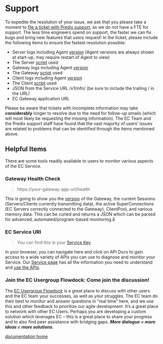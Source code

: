 # Support

To expedite the resolution of your issue, we ask that you please take a moment to [file a ticket with Predix support](https://www.predix.io/support/), as we do not have a FTE for support. The less time engineers spend on support, the faster we can fix bugs and bring new features that users request! In the ticket, please include the following items to ensure the fastest resolution possible:

- Server logs including Agent [version](./versions.md) (Agent versions are always shown at start-up, may require restart of Agent to view)
- The Server [script](../reference/ec.sh) used
- Gateway logs including Agent [version](./versions.md) 
- The Gateway [script](../reference/ec.sh)  used
- Client logs including Agent [version](./versions.md) 
- The Client [script](../reference/ec.sh)  used
- JSON from the Service URL /v1/info/ (be sure to include the trailing / in the URL)
- EC Gateway application URL

Please be aware that tickets with incomplete information may take **considerably** longer to resolve due to the need for follow-up emails (which will most likely be requesting the missing information). The EC Team and the Predix support staff have found that the vast majority of users’ issues are related to problems that can be identified through the items mentioned above.

## Helpful Items
There are some tools readily available to users to monitor various aspects of the EC Service.

### Gateway Health Check
> https://your-gateway-app-url/health

This is going to show you the [version](./versions.md) of the Gateway, the current Sessions (Servers/Clients currently transmitting data), the active SuperConnections (EC Servers correctly connected to the Gateway), ClientPool, and various memory data. This can be curled and returns a JSON which can be parsed for advanced, automated/program-based monitoring.å

### EC Service URI
> You can find this in your [Service Key](./service-credentials.md#service-key)

In your browser, you can navigate here and click on API Docs to gain access to a wide variety of APIs you can use to diagnose and monitor your Service. Our [Service page](./service.md) has all the information you need to understand and [use the APIs](./service.md#apis).

### Join the EC Usergroup Flowdock: Come join the discussion!
The [EC Usergroup Flowdock](https://www.flowdock.com/invitations/44765fcbae5a36d0eff83c9536f87223044ad748) is a great place to discuss with other users and the EC team your successes, as well as your struggles. The EC team do their best to monitor and answer questions in “real time” here, and we use this and other feedback to prioritize our agile development. It’s a great place to network with other EC Users. Perhaps you are developing a custom solution which leverages EC – this is a great place to share your progress and to also find peer assistance with bridging gaps. ***More dialogue = more ideas = more solutions***.

[documentation home](https://enterprise-connect.github.io/documentation/) 